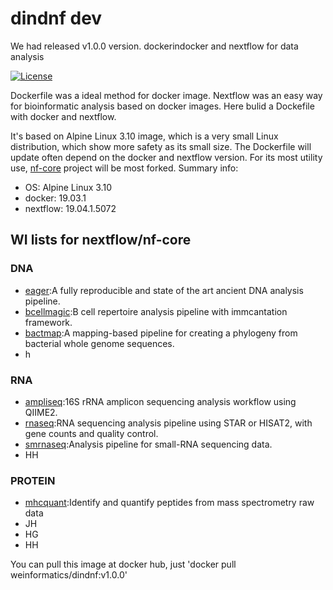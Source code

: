 # dindnf dev
We had released v1.0.0 version.
dockerindocker and nextflow for data analysis

[![License](http://img.shields.io/badge/license-MIT-brightgreen.svg?style=flat)](LICENSE)

Dockerfile was a ideal method for docker image. Nextflow was an easy way for bioinformatic analysis based on docker images. Here bulid a Dockefile with docker and nextflow.

It's based on Alpine Linux 3.10 image, which is a very small Linux distribution, which show more safety as its small size. The Dockerfile will update often depend on the docker and nextflow version. For its most utility use, [nf-core](https://github.com/nf-core) project will be most forked.
Summary info:
* OS: Alpine Linux 3.10
* docker: 19.03.1
* nextflow: 19.04.1.5072


## WI lists for nextflow/nf-core
### DNA
* [eager](https://github.com/nf-core/eager):A fully reproducible and state of the art ancient DNA analysis pipeline.
* [bcellmagic](https://github.com/nf-core/bcellmagic):B cell repertoire analysis pipeline with immcantation framework.
* [bactmap](https://github.com/nf-core/bactmap):A mapping-based pipeline for creating a phylogeny from bacterial whole genome sequences.
* h
### RNA
* [ampliseq](https://github.com/nf-core/ampliseq):16S rRNA amplicon sequencing analysis workflow using QIIME2.
* [rnaseq](https://github.com/nf-core/rnaseq):RNA sequencing analysis pipeline using STAR or HISAT2, with gene counts and quality control.
* [smrnaseq](https://github.com/nf-core/smrnaseq):Analysis pipeline for small-RNA sequencing data.
* HH
### PROTEIN
* [mhcquant](https://github.com/nf-core/mhcquant):Identify and quantify peptides from mass spectrometry raw data
* JH
* HG
* HH

You can pull this image at docker hub, just 'docker pull weinformatics/dindnf:v1.0.0' 
